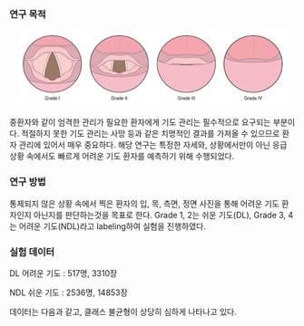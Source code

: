 ### 연구 목적

<p align="center"><img src="/img/airway_grade.png"></p>

중환자와 같이 엄격한 관리가 필요한 환자에게 기도 관리는 필수적으로 요구되는 부분이다. 적절하지 못한 기도 관리는 사망 등과 같은 치명적인 결과를 가져올 수 있으므로 환자 관리에 있어서 매우 중요하다. 해당 연구는 특정한 자세와, 상황에서만이 아닌 응급 상황 속에서도 빠르게 어려운 기도 환자를 예측하기 위해 수행되었다.

### 연구 방법

통제되지 않은 상황 속에서 찍은 환자의 입, 목, 측면, 정면 사진을 통해 어려운 기도 환자인지 아닌지를 판단하는것을 목표로 한다. Grade 1, 2는 쉬운 기도(DL), Grade 3, 4는 어려운 기도(NDL)라고 labeling하여 실험을 진행하였다.



### 실험 데이터

DL 어려운 기도 : 517명, 3310장

NDL 쉬운 기도 : 2536명, 14853장

데이터는 다음과 같고, 클래스 불균형이 상당히 심하게 나타나고 있다.